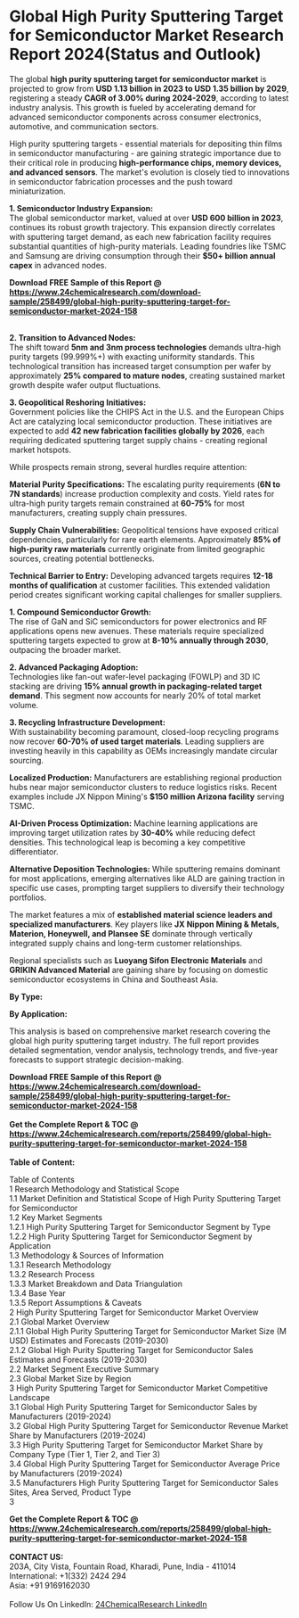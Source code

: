 <h1>Global High Purity Sputtering Target for Semiconductor Market Research Report 2024(Status and Outlook)</h1><p>The global <strong>high purity sputtering target for semiconductor market</strong> is projected to grow from <strong>USD 1.13 billion in 2023 to USD 1.35 billion by 2029</strong>, registering a steady <strong>CAGR of 3.00% during 2024-2029</strong>, according to latest industry analysis. This growth is fueled by accelerating demand for advanced semiconductor components across consumer electronics, automotive, and communication sectors.</p><p>High purity sputtering targets - essential materials for depositing thin films in semiconductor manufacturing - are gaining strategic importance due to their critical role in producing <strong>high-performance chips, memory devices, and advanced sensors</strong>. The market's evolution is closely tied to innovations in semiconductor fabrication processes and the push toward miniaturization.</p><p><strong>1. Semiconductor Industry Expansion:</strong><br>
The global semiconductor market, valued at over <strong>USD 600 billion in 2023</strong>, continues its robust growth trajectory. This expansion directly correlates with sputtering target demand, as each new fabrication facility requires substantial quantities of high-purity materials. Leading foundries like TSMC and Samsung are driving consumption through their <strong>$50+ billion annual capex</strong> in advanced nodes.</p><div><b>Download FREE Sample of this Report @ 
            <a href="https://www.24chemicalresearch.com/download-sample/258499/global-high-purity-sputtering-target-for-semiconductor-market-2024-158">
            https://www.24chemicalresearch.com/download-sample/258499/global-high-purity-sputtering-target-for-semiconductor-market-2024-158</a></b></div><br><p><strong>2. Transition to Advanced Nodes:</strong><br>
The shift toward <strong>5nm and 3nm process technologies</strong> demands ultra-high purity targets (99.999%+) with exacting uniformity standards. This technological transition has increased target consumption per wafer by approximately <strong>25% compared to mature nodes</strong>, creating sustained market growth despite wafer output fluctuations.</p><p><strong>3. Geopolitical Reshoring Initiatives:</strong><br>
Government policies like the CHIPS Act in the U.S. and the European Chips Act are catalyzing local semiconductor production. These initiatives are expected to add <strong>42 new fabrication facilities globally by 2026</strong>, each requiring dedicated sputtering target supply chains - creating regional market hotspots.</p><p>While prospects remain strong, several hurdles require attention:</p><p><strong>Material Purity Specifications:</strong> The escalating purity requirements (<strong>6N to 7N standards</strong>) increase production complexity and costs. Yield rates for ultra-high purity targets remain constrained at <strong>60-75%</strong> for most manufacturers, creating supply chain pressures.</p><p><strong>Supply Chain Vulnerabilities:</strong> Geopolitical tensions have exposed critical dependencies, particularly for rare earth elements. Approximately <strong>85% of high-purity raw materials</strong> currently originate from limited geographic sources, creating potential bottlenecks.</p><p><strong>Technical Barrier to Entry:</strong> Developing advanced targets requires <strong>12-18 months of qualification</strong> at customer facilities. This extended validation period creates significant working capital challenges for smaller suppliers.</p><p><strong>1. Compound Semiconductor Growth:</strong><br>
The rise of GaN and SiC semiconductors for power electronics and RF applications opens new avenues. These materials require specialized sputtering targets expected to grow at <strong>8-10% annually through 2030</strong>, outpacing the broader market.</p><p><strong>2. Advanced Packaging Adoption:</strong><br>
Technologies like fan-out wafer-level packaging (FOWLP) and 3D IC stacking are driving <strong>15% annual growth in packaging-related target demand</strong>. This segment now accounts for nearly 20% of total market volume.</p><p><strong>3. Recycling Infrastructure Development:</strong><br>
With sustainability becoming paramount, closed-loop recycling programs now recover <strong>60-70% of used target materials</strong>. Leading suppliers are investing heavily in this capability as OEMs increasingly mandate circular sourcing.</p><p><strong>Localized Production:</strong> Manufacturers are establishing regional production hubs near major semiconductor clusters to reduce logistics risks. Recent examples include JX Nippon Mining's <strong>$150 million Arizona facility</strong> serving TSMC.</p><p><strong>AI-Driven Process Optimization:</strong> Machine learning applications are improving target utilization rates by <strong>30-40%</strong> while reducing defect densities. This technological leap is becoming a key competitive differentiator.</p><p><strong>Alternative Deposition Technologies:</strong> While sputtering remains dominant for most applications, emerging alternatives like ALD are gaining traction in specific use cases, prompting target suppliers to diversify their technology portfolios.</p><p>The market features a mix of <strong>established material science leaders and specialized manufacturers</strong>. Key players like <strong>JX Nippon Mining &amp; Metals, Materion, Honeywell, and Plansee SE</strong> dominate through vertically integrated supply chains and long-term customer relationships.</p><p>Regional specialists such as <strong>Luoyang Sifon Electronic Materials</strong> and <strong>GRIKIN Advanced Material</strong> are gaining share by focusing on domestic semiconductor ecosystems in China and Southeast Asia.</p><p><strong>By Type:</strong></p><p><strong>By Application:</strong></p><p>This analysis is based on comprehensive market research covering the global high purity sputtering target industry. The full report provides detailed segmentation, vendor analysis, technology trends, and five-year forecasts to support strategic decision-making.</p><div><b>Download FREE Sample of this Report @ 
            <a href="https://www.24chemicalresearch.com/download-sample/258499/global-high-purity-sputtering-target-for-semiconductor-market-2024-158">
            https://www.24chemicalresearch.com/download-sample/258499/global-high-purity-sputtering-target-for-semiconductor-market-2024-158</a></b></div><br><div><b>Get the Complete Report & TOC @ 
            <a href="https://www.24chemicalresearch.com/reports/258499/global-high-purity-sputtering-target-for-semiconductor-market-2024-158">
            https://www.24chemicalresearch.com/reports/258499/global-high-purity-sputtering-target-for-semiconductor-market-2024-158</a></b></div><br>
            <b>Table of Content:</b><p>Table of Contents<br />
1 Research Methodology and Statistical Scope<br />
1.1 Market Definition and Statistical Scope of High Purity Sputtering Target for Semiconductor<br />
1.2 Key Market Segments<br />
1.2.1 High Purity Sputtering Target for Semiconductor Segment by Type<br />
1.2.2 High Purity Sputtering Target for Semiconductor Segment by Application<br />
1.3 Methodology & Sources of Information<br />
1.3.1 Research Methodology<br />
1.3.2 Research Process<br />
1.3.3 Market Breakdown and Data Triangulation<br />
1.3.4 Base Year<br />
1.3.5 Report Assumptions & Caveats<br />
2 High Purity Sputtering Target for Semiconductor Market Overview<br />
2.1 Global Market Overview<br />
2.1.1 Global High Purity Sputtering Target for Semiconductor Market Size (M USD) Estimates and Forecasts (2019-2030)<br />
2.1.2 Global High Purity Sputtering Target for Semiconductor Sales Estimates and Forecasts (2019-2030)<br />
2.2 Market Segment Executive Summary<br />
2.3 Global Market Size by Region<br />
3 High Purity Sputtering Target for Semiconductor Market Competitive Landscape<br />
3.1 Global High Purity Sputtering Target for Semiconductor Sales by Manufacturers (2019-2024)<br />
3.2 Global High Purity Sputtering Target for Semiconductor Revenue Market Share by Manufacturers (2019-2024)<br />
3.3 High Purity Sputtering Target for Semiconductor Market Share by Company Type (Tier 1, Tier 2, and Tier 3)<br />
3.4 Global High Purity Sputtering Target for Semiconductor Average Price by Manufacturers (2019-2024)<br />
3.5 Manufacturers High Purity Sputtering Target for Semiconductor Sales Sites, Area Served, Product Type<br />
3</p><div><b>Get the Complete Report & TOC @ 
            <a href="https://www.24chemicalresearch.com/reports/258499/global-high-purity-sputtering-target-for-semiconductor-market-2024-158">
            https://www.24chemicalresearch.com/reports/258499/global-high-purity-sputtering-target-for-semiconductor-market-2024-158</a></b></div><br><b>CONTACT US:</b><br>
            203A, City Vista, Fountain Road, Kharadi, Pune, India - 411014<br>
            International: +1(332) 2424 294<br>
            Asia: +91 9169162030 <br><br>
            Follow Us On LinkedIn: <a href="https://www.linkedin.com/company/24chemicalresearch/">24ChemicalResearch LinkedIn</a>